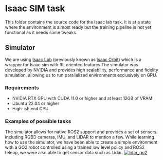 # Isaac SIM task
This folder contains the source code for the Isaac lab task. 
It is at a state where the environment is almost ready but the training pipeline is not yet functional as it 
needs some tweaks.

## Simulator
We are using [Isaac Lab](https://isaac-sim.github.io/IsaacLab/) (previously known as [Isaac Orbit](https://isaac-orbit.github.io/)) 
which is a wrapper for Isaac sim with RL oriented features.The simulator was developed by NVIDIA and provides high scalability, performance
and fidelity simulation, allowing us to run parallelized environments exclusively on GPU.

### Requirements 
- NVIDIA RTX GPU with CUDA 11.0 or higher and at least 12GB of VRAM
- Ubuntu 22.04 or higher
- High-ish end CPU

### Examples of possible tasks
The simulator allows for native ROS2 support and provides a set of sensors, including RGBD cameras, IMU, and LIDAR to mention a few.
While learning how to use the simulator, we have been able to create a simple environment with a GO2 robot controlled using 
a trained low level policy and ROS2 teleop, we were also able to get sensor data such as Lidar.
[![lidar_go2](https://img.youtube.com/vi/Dx7pLRo_t60/0.jpg)](https://www.youtube.com/watch?v=Dx7pLRo_t60)